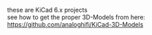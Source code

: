 these are KiCad 6.x projects  
see how to get the proper 3D-Models from here: https://github.com/analoghifi/KiCad-3D-Models
